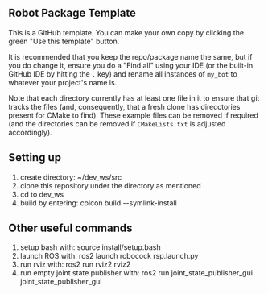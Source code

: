 ## Robot Package Template

This is a GitHub template. You can make your own copy by clicking the green "Use this template" button.

It is recommended that you keep the repo/package name the same, but if you do change it, ensure you do a "Find all" using your IDE (or the built-in GitHub IDE by hitting the `.` key) and rename all instances of `my_bot` to whatever your project's name is.

Note that each directory currently has at least one file in it to ensure that git tracks the files (and, consequently, that a fresh clone has direcctories present for CMake to find). These example files can be removed if required (and the directories can be removed if `CMakeLists.txt` is adjusted accordingly).

## Setting up

1) create directory: ~/dev_ws/src
2) clone this repository under the directory as mentioned
3) cd to dev_ws
4) build by entering: colcon build --symlink-install

## Other useful commands

1) setup bash with: source install/setup.bash
2) launch ROS with: ros2 launch robocock rsp.launch.py
3) run rviz with: ros2 run rviz2 rviz2
4) run empty joint state publisher with: ros2 run joint_state_publisher_gui joint_state_publisher_gui